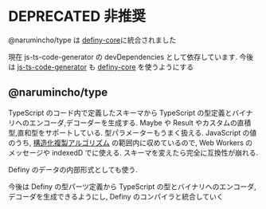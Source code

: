 # DEPRECATED 非推奨

@narumincho/type は [definy-core](https://github.com/narumincho/definy-core)に統合されました

現在 js-ts-code-generator の devDependencies として依存しています. 今後は [js-ts-code-generator](https://github.com/narumincho/js-ts-code-generator) も [definy-core](https://github.com/narumincho/definy-core) を使うようにする

## @narumincho/type

TypeScript のコード内で定義したスキーマから TypeScript の型定義とバイナリへのエンコーダ,デコーダーを生成する. Maybe や Result やカスタムの直積型,直和型をサポートしている. 型パラメーターもうまく扱える. JavaScript の値のうち, [構造化複製アルゴリズム](https://developer.mozilla.org/ja/docs/Web/API/Web_Workers_API/Structured_clone_algorithm) の範囲内に収めているので, Web Workers のメッセージや indexedD でに使える. スキーマを変えたら完全に互換性が崩れる.

Definy のデータの内部形式としても使う.

今後は Definy の型パーツ定義から TypeScript の型とバイナリへのエンコーダ,デコーダを生成できるようにし, Definy のコンパイラと統合していく
